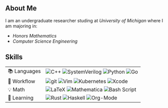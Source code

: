 <!--
**HarrisonCentner/HarrisonCentner** is a ✨ _special_ ✨ repository because its `README.md` (this file) appears on your GitHub profile.

Here are some ideas to get you started:

- 🔭 I’m currently working on ...
- 🌱 I’m currently learning ...
- 👯 I’m looking to collaborate on ...
- 🤔 I’m looking for help with ...
- 💬 Ask me about ...
- 📫 How to reach me: ...
- 😄 Pronouns: ...
- ⚡ Fun fact: ...
-->

## About Me

I am an undergraduate researcher studing at *University of Michigan* where I am majoring in:
 * *Honors Mathematics* 
 * *Computer Science Engineering* 


## Skills

<div align="center">

<table>
  <tr>
    <td>📚 Languages</td>
     <td>
      <img src="https://img.shields.io/badge/C%2B%2B-00599C?logo=c%2B%2B&logoColor=white" alt="C++"/> 
      <img src="https://img.shields.io/badge/-SystemVerilog-27147A?logo=velog&logoColor=white" alt="SystemVerilog"/>
      <img src="https://img.shields.io/badge/python-3670A0?logo=python&logoColor=ffdd54" alt="Python"/> 
      <img src="https://img.shields.io/badge/-Golang-00ADD8?logo=go&logoColor=white" alt="Go"/> 
     </td>
  </tr>
  <tr>
    <td>🔨 Workflow</td>
    <td>
      <img src="https://img.shields.io/badge/-Git-F05032?logo=git&logoColor=white" alt="git"/> 
      <img src="https://img.shields.io/badge/Vim-%2311AB00.svg?logo=vim&logoColor=white" alt="Vim"/> 
      <img src="https://img.shields.io/badge/-Kubernetes-326CE5?logo=Kubernetes&logoColor=white" alt="Kubernetes"/>
      <img src="https://img.shields.io/badge/Xcode-007ACC?logo=Xcode&logoColor=white" alt="Xcode"/>
    </td>
    </tr>
  <tr>
    <td>💡 Math</td>
    <td>
      <img src="https://img.shields.io/badge/LaTeX-%23008080.svg?logo=latex&logoColor=white" alt="LaTeX"/> 
      <img src="https://img.shields.io/static/v1?message=Mathematica&color=DD1100&logo=Wolfram+Mathematica&logoColor=FFFFFF&label=" alt="Mathematica"/>
      <img src="https://img.shields.io/badge/-Bash-4EAA25?logo=gnu-bash&logoColor=white" alt="Bash Script"/>
     </td>
  </tr>
  <tr>
    <td>🤖 Learning</td>
    <td>
      <img src="https://img.shields.io/badge/-Rust-000000?logo=Rust&logoColor=white" alt="Rust"/> 
      <img src="https://img.shields.io/badge/-Haskell-5D4F85?logo=Haskell&logoColor=white" alt="Haskell"/>
      <img src="https://img.shields.io/badge/-Org Mode-7EA395?logo=gunicorn&logoColor=white" alt="Org-Mode"/> 
     </td>
  </tr>
</table>

  
</div>

##
<!--
<p align="center">
  <img height="160px" src="https://github-readme-stats.vercel.app/api?username=sleepymalc&show_icons=true&count_private=true&include_all_commits=true&theme=dracula" />
  <img height="160px" src="https://github-readme-stats-peach-two.vercel.app/api/wakatime?username=sleepymalc&layout=compact&langs_count=8&theme=dracula" />
</p>

<p align="center">
    <img src="https://raw.githubusercontent.com/platane/platane/output/github-contribution-grid-snake-dark.svg#gh-dark-mode-only" />
    <img src="https://raw.githubusercontent.com/platane/platane/output/github-contribution-grid-snake.svg#gh-light-mode-only" />
</p>
<p align="center">
  <img src="https://profile-counter.glitch.me/sleepymalc/count.svg" />
</p>
<p align="center"><a href=https://www.pbb.wtf>pbb.wtf</a> | <a href="https://scholar.google.com/citations?user=TXqLUIAAAAAJ&hl=en&oi=ao">Google Scholar</a> | <a href="https://www.linkedin.com/in/pingbang-hu-78a190215/">LinkedIn</a> </p>

-->
